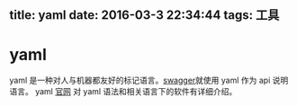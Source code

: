 title: yaml
date: 2016-03-3 22:34:44
tags: 工具
---

# yaml
yaml 是一种对人与机器都友好的标记语言。[swagger](http://swagger.io/)就使用 yaml 作为 api 说明语言。
yaml [官网](http://www.yaml.org/) 对 yaml 语法和相关语言下的软件有详细介绍。
